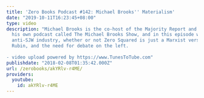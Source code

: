 ```yaml
---
title: 'Zero Books Podcast #142: Michael Brooks'' Materialism'
date: "2019-10-11T16:23:45+08:00"
type: video
description: "Michael Brooks is the co-host of the Majority Report and the host of
  his own podcast called The Michael Brooks Show, and in this episode we discuss the
  anti-SJW industry, whether or not Zero Squared is just a Marxist version of Dave
  Rubin, and the need for debate on the left.  - video upload powered by https://www.TunesToTube.com"
publishdate: "2018-02-08T01:35:42.000Z"
url: /zerobooks/akYRlv-r4ME/
providers:
  youtube:
    id: akYRlv-r4ME
---
```

